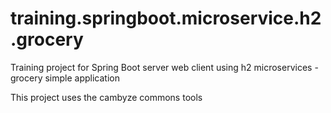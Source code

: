 # training.springboot.microservice.h2.grocery
Training project for Spring Boot server web client using h2 microservices - grocery simple application<p>This project uses the cambyze commons tools
